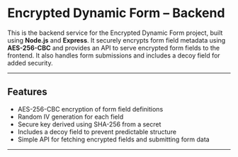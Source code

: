 #  Encrypted Dynamic Form – Backend

This is the backend service for the Encrypted Dynamic Form project, built using **Node.js** and **Express**. It securely encrypts form field metadata using **AES-256-CBC** and provides an API to serve encrypted form fields to the frontend. It also handles form submissions and includes a decoy field for added security.

---

##  Features

- AES-256-CBC encryption of form field definitions
- Random IV generation for each field
- Secure key derived using SHA-256 from a secret
- Includes a decoy field to prevent predictable structure
- Simple API for fetching encrypted fields and submitting form data

---